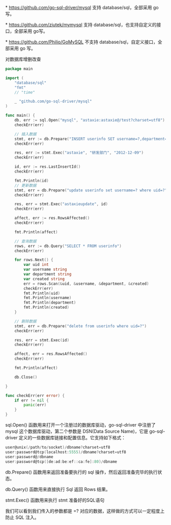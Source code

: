 \* https://github.com/go-sql-driver/mysql 支持 database/sql，全部采用 go写。

\* https://github.com/ziutek/mymysql 支持 database/sql，也支持自定义的接口，全部采用 go写。

\* https://github.com/Philio/GoMySQL 不支持 database/sql，自定义接口，全部采用 go 写。

对数据库增删改查

```go
package main

import (
    "database/sql"
    "fmt"
    // "time"

    _ "github.com/go-sql-driver/mysql"
)

func main() {
    db, err := sql.Open("mysql", "astaxie:astaxie@/test?charset=utf8")
    checkErr(err)

    // 插入数据
    stmt, err := db.Prepare("INSERT userinfo SET username=?,department=?,created=?")
    checkErr(err)

    res, err := stmt.Exec("astaxie", "研发部门", "2012-12-09")
    checkErr(err)

    id, err := res.LastInsertId()
    checkErr(err)

    fmt.Println(id)
    // 更新数据
    stmt, err = db.Prepare("update userinfo set username=? where uid=?")
    checkErr(err)

    res, err = stmt.Exec("astaxieupdate", id)
    checkErr(err)

    affect, err := res.RowsAffected()
    checkErr(err)

    fmt.Println(affect)

    // 查询数据
    rows, err := db.Query("SELECT * FROM userinfo")
    checkErr(err)

    for rows.Next() {
        var uid int
        var username string
        var department string
        var created string
        err = rows.Scan(&uid, &username, &department, &created)
        checkErr(err)
        fmt.Println(uid)
        fmt.Println(username)
        fmt.Println(department)
        fmt.Println(created)
    }

    // 删除数据
    stmt, err = db.Prepare("delete from userinfo where uid=?")
    checkErr(err)

    res, err = stmt.Exec(id)
    checkErr(err)

    affect, err = res.RowsAffected()
    checkErr(err)

    fmt.Println(affect)

    db.Close()

}

func checkErr(err error) {
    if err != nil {
        panic(err)
    }
}

```

sql.Open\(\) 函数用来打开一个注册过的数据库驱动，go-sql-driver 中注册了 mysql 这个数据库驱动，第二个参数是 DSN\(Data Source Name\)，它是 go-sql-driver 定义的一些数据库链接和配置信息。它支持如下格式：

```go
user@unix(/path/to/socket)/dbname?charset=utf8
user:password@tcp(localhost:5555)/dbname?charset=utf8
user:password@/dbname
user:password@tcp([de:ad:be:ef::ca:fe]:80)/dbname
```

db.Prepare\(\) 函数用来返回准备要执行的 sql 操作，然后返回准备完毕的执行状态。

db.Query\(\) 函数用来直接执行 Sql 返回 Rows 结果。

stmt.Exec\(\) 函数用来执行 stmt 准备好的SQL语句

我们可以看到我们传入的参数都是 =? 对应的数据，这样做的方式可以一定程度上防止 SQL 注入。

